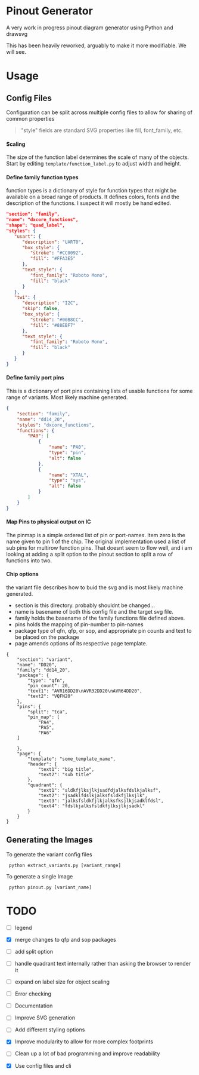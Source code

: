 
# Pinout Generator

A very work in progress pinout diagram generator using Python and drawsvg

This has been heavily reworked, arguably to make it more modifiable.  We will see.

# Usage

## Config Files

Configuration can be split across multiple config files to allow for sharing of common properties
> "style" fields are standard SVG properties like fill, font_family, etc.

#### Scaling
The size of the function label determines the scale of many of the objects.
Start by editing `template/function_label.py` to adjust width and height.

#### Define family function types
function types is a dictionary of style for function types that might be
available on a broad range of products.  It defines colors, fonts and the
description of the functions.  I suspect it will mostly be hand edited.

``` json
"section": "family",
"name": "dxcore_functions",
"shape": "quad_label",
"styles": {
   "usart": {
      "description": "UART0",
      "box_style": {
         "stroke": "#CC0092",
         "fill": "#FFA3E5"
      },
      "text_style": {
         "font_family": "Roboto Mono",
         "fill": "black"
      }
   },
   "twi": {
      "description": "I2C",
      "skip": false,
      "box_style": {
         "stroke": "#00B8CC",
         "fill": "#88EBF7"
      },
      "text_style": {
         "font_family": "Roboto Mono",
         "fill": "black"
      }
   }
}

```

#### Define family port pins
This is a dictionary of port pins containing lists of usable functions for
some range of variants.  Most likely machine generated.

``` json
{
    "section": "family",
    "name": "dd14_20",
    "styles": "dxcore_functions",
    "functions": {
        "PA0": [
            {
                "name": "PA0",
                "type": "pin",
                "alt": false
            },
            {
                "name": "XTAL",
                "type": "sys",
                "alt": false
            }
        ]
    }
}
```

#### Map Pins to physical output on IC
The pinmap is a simple ordered list of pin or port-names.
Item zero is the name given to pin 1 of the chip.  The original implementation
used a list of sub pins for multirow function pins.  That doesnt seem to flow
well, and i am looking at adding a split option to the pinout section to split a
row of functions into two.

#### Chip options
the variant file describes how to buid the svg and is most likely machine generated.
  * section is this directory.  probably shouldnt be changed...
  * name is basename of both this config file and the target svg file.
  * family holds the basename of the family functions file defined above.
  * pins holds the mapping of pin-number to pin-names
  * package type of qfn, qfp, or sop, and appropriate pin counts and text to be placed on the package
  * page amends options of its respective page template.

```
{
    "section": "variant",
    "name": "DD20",
    "family": "dd14_20",
    "package": {
        "type": "qfn",
        "pin_count": 20,
        "text1": "AVR16DD20\nAVR32DD20\nAVR64DD20",
        "text2": "VQFN20"
    },
    "pins": {
        "split": "tca",
        "pin_map": [
    	    "PA4",
            "PA5",
            "PA6"
	]
    
    },
    "page": {
        "template": "some_template_name",
        "header": {
            "text1": "big title",
            "text2": "sub title"
        },
        "quadrant": {
            "text1": "sldkfjlksjlkjsadfdjalksfdslkjalksf",
            "text2": "jsadklfdslkjalksfsldkfjlksjlk",
            "text3": "jalksfsldkfjlkjalksfksjlkjsadklfdsl",
            "text4": "fdslkjalksfsldkfjlksjlkjsadkl"
        }
    }
}

```

## Generating the Images

To generate the variant config files

``` shell
 python extract_variants.py [variant_range]
```

To generate a single Image

``` shell
 python pinout.py [variant_name]
```

# TODO
- [ ] legend
- [x] merge changes to qfp and sop packages
- [ ] add split option
- [ ] handle quadrant text internally rather than asking the browser to render it
- [ ] expand on label size for object scaling

- [ ] Error checking
- [ ] Documentation
- [ ] Improve SVG generation
- [ ] Add different styling options
- [x] Improve modularity to allow for more complex footprints
- [ ] Clean up a lot of bad programming and improve readability 
- [x] Use config files and cli

